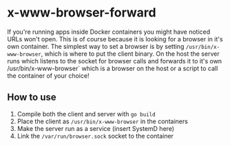x-www-browser-forward
====================

If you're running apps inside Docker containers you might have noticed URLs won't open. This is of course because it is looking for a browser in it's own container. The simplest way to set a browser is by setting `/usr/bin/x-www-browser`, which is where to put the client binary. 
On the host the server runs which listens to the socket for browser calls and forwards it to it's own /usr/bin/x-www-browser` which is a browser on the host or a script to call the container of your choice!

## How to use
1) Compile both the client and server with `go build`
2) Place the client as `/usr/bin/x-www-browser` in the containers
3) Make the server run as a service (insert SystemD here)
4) Link the `/var/run/browser.sock` socket to the container